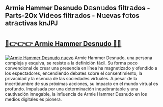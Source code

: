 ## Armie Hammer Desnudo D𝚎sn𝚞dos filtr𝚊dos - Parts-2Ox Vid𝚎os filtr𝚊dos - N𝚞evas f𝚘tos atr𝚊ctivas knJPJ

# <h2><a href="http://mb358y8.tromn.icu/?c=Armie+Hammer+Desnudo">🔗👉👉👉 Armie Hammer Desnudo 🔗🔗</a></h2>

[![Armie Hammer Desnudo nuevo](https://i.imgur.com/pEAQMta.gif)](http://mb358y8.tromn.icu/?c=Armie+Hammer+Desnudo)
Armie Hammer Desnudo, una persona compleja y esquiva, se resiste a la definición fácil. Su forma poco convencional de crear una presencia en línea ha magnetizado y ofendido a los espectadores, encendiendo debates sobre el consentimiento, la privacidad y la esencia de las sociedades virtuales. A pesar de la incertidumbre de sus próximas acciones, su impacto en el mundo virtual es profundo. Impulsada por una determinación inquebrantable y una cautivación innegable, la influencia de Armie Hammer Desnudo en los medios digitales es pionera.
